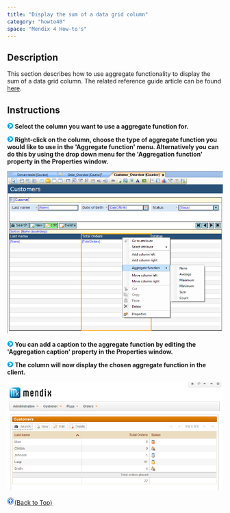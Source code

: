 ```yaml
---
title: "Display the sum of a data grid column"
category: "howto40"
space: "Mendix 4 How-to's"
---
```

## Description

This section describes how to use aggregate functionality to display the sum of a data grid column. The related reference guide article can be found [here](https://world.mendix.com/display/NRG/Columns).

## Instructions

![](attachments/819203/917932.png) **Select the column you want to use a aggregate function for.**

![](attachments/819203/917932.png) **Right-click on the column, choose the type of aggregate function you would like to use in the 'Aggregate function' menu. Alternatively you can do this by using the drop down menu for the 'Aggregation function' property in the Properties window.**

![](attachments/2621558/2752612.png)

![](attachments/819203/917932.png) **You can add a caption to the aggregate function by editing the 'Aggregation caption' property in the Properties window.**

![](attachments/819203/917932.png) **The column will now display the chosen aggregate function in the client.**

![](attachments/2621558/2752613.png)

[![](attachments/819203/917564.png)](display-the-sum-of-a-data-grid-column)[(Back to Top)](display-the-sum-of-a-data-grid-column)